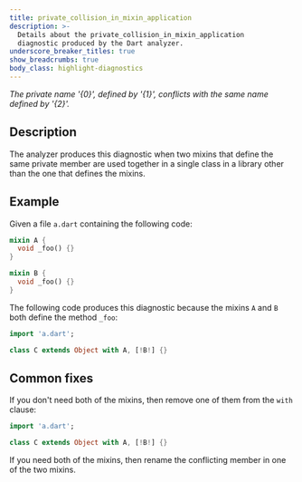 ```yaml
---
title: private_collision_in_mixin_application
description: >-
  Details about the private_collision_in_mixin_application
  diagnostic produced by the Dart analyzer.
underscore_breaker_titles: true
show_breadcrumbs: true
body_class: highlight-diagnostics
---
```


_The private name '{0}', defined by '{1}', conflicts with the same name defined
by '{2}'._

## Description

The analyzer produces this diagnostic when two mixins that define the same
private member are used together in a single class in a library other than
the one that defines the mixins.

## Example

Given a file `a.dart` containing the following code:

```dart
mixin A {
  void _foo() {}
}

mixin B {
  void _foo() {}
}
```

The following code produces this diagnostic because the mixins `A` and `B`
both define the method `_foo`:

```dart
import 'a.dart';

class C extends Object with A, [!B!] {}
```

## Common fixes

If you don't need both of the mixins, then remove one of them from the
`with` clause:

```dart
import 'a.dart';

class C extends Object with A, [!B!] {}
```

If you need both of the mixins, then rename the conflicting member in one
of the two mixins.
